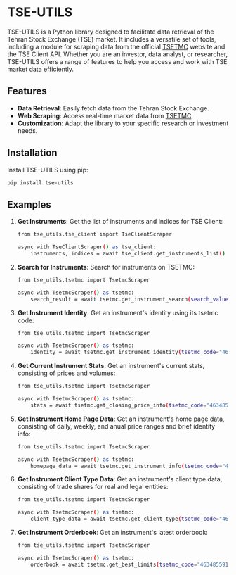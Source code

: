 # TSE-UTILS

TSE-UTILS is a Python library designed to facilitate data retrieval of the Tehran Stock Exchange (TSE) market. It includes a versatile set of tools, including a module for scraping data from the official [TSETMC](http://www.tsetmc.com) website and the TSE Client API. Whether you are an investor, data analyst, or researcher, TSE-UTILS offers a range of features to help you access and work with TSE market data efficiently.

## Features

- **Data Retrieval**: Easily fetch data from the Tehran Stock Exchange.
- **Web Scraping**: Access real-time market data from [TSETMC](http://www.tsetmc.com).
- **Customization**: Adapt the library to your specific research or investment needs.

## Installation

Install TSE-UTILS using pip:

   ```bash
   pip install tse-utils
   ```
## Examples

1. **Get Instruments**: Get the list of instruments and indices for TSE Client:

    ```bash
    from tse_utils.tse_client import TseClientScraper

    async with TseClientScraper() as tse_client:
        instruments, indices = await tse_client.get_instruments_list()
    ```

2. **Search for Instruments**: Search for instruments on TSETMC:

    ```bash
    from tse_utils.tsetmc import TsetmcScraper

    async with TsetmcScraper() as tsetmc:
        search_result = await tsetmc.get_instrument_search(search_value="فولاد")
    ```

3. **Get Instrument Identity**: Get an instrument's identity using its tsetmc code:

    ```bash
    from tse_utils.tsetmc import TsetmcScraper

    async with TsetmcScraper() as tsetmc:
        identity = await tsetmc.get_instrument_identity(tsetmc_code="46348559193224090")
    ```

4. **Get Current Instrument Stats**: Get an instrument's current stats, consisting of prices and volumes:

    ```bash
    from tse_utils.tsetmc import TsetmcScraper

    async with TsetmcScraper() as tsetmc:
        stats = await tsetmc.get_closing_price_info(tsetmc_code="46348559193224090")
    ```

5. **Get Instrument Home Page Data**: Get an instrument's home page data, consisting of daily, weekly, and anual price ranges and brief identity info:

    ```bash
    from tse_utils.tsetmc import TsetmcScraper

    async with TsetmcScraper() as tsetmc:
        homepage_data = await tsetmc.get_instrument_info(tsetmc_code="46348559193224090")
    ```

6. **Get Instrument Client Type Data**: Get an instrument's client type data, consisting of trade shares for real and legal entities:

    ```bash
    from tse_utils.tsetmc import TsetmcScraper

    async with TsetmcScraper() as tsetmc:
        client_type_data = await tsetmc.get_client_type(tsetmc_code="46348559193224090")
    ```

7. **Get Instrument Orderbook**: Get an instrument's latest orderbook:

    ```bash
    from tse_utils.tsetmc import TsetmcScraper

    async with TsetmcScraper() as tsetmc:
        orderbook = await tsetmc.get_best_limits(tsetmc_code="46348559193224090")
    ```
